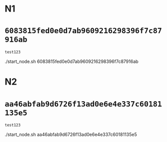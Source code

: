 # N1
`6083815fed0e0d7ab9609216298396f7c87916ab`
====
`test123`

./start_node.sh 6083815fed0e0d7ab9609216298396f7c87916ab


# N2
`aa46abfab9d6726f13ad0e6e4e337c60181135e5`
====
`test123`

./start_node.sh aa46abfab9d6726f13ad0e6e4e337c60181135e5